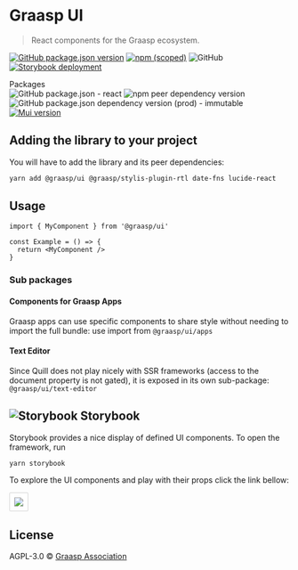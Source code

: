 # Graasp UI

> React components for the Graasp ecosystem.

[![GitHub package.json version](https://img.shields.io/github/package-json/v/graasp/graasp-ui?color=limegreen&label=latest&logo=github)](https://github.com/graasp/graasp-ui/releases)
[![npm (scoped)](https://img.shields.io/npm/v/@graasp/ui?logo=npm)](https://www.npmjs.com/package/@graasp/ui)
![GitHub](https://img.shields.io/github/license/graasp/graasp-ui)
[![Storybook deployment](https://img.shields.io/badge/storybook-ui-%23FF4785?logo=storybook)](https://graasp.github.io/graasp-ui/)

Packages  
![GitHub package.json - react](https://img.shields.io/github/package-json/dependency-version/graasp/graasp-ui/dev/react?logo=react&label=react%20(dev))
![npm peer dependency version](https://img.shields.io/npm/dependency-version/@graasp/ui/peer/react?logo=react&label=react%20(peer))
![GitHub package.json dependency version (prod) - immutable](https://img.shields.io/github/package-json/dependency-version/graasp/graasp-ui/immutable?color=plum)
[![Mui version](https://img.shields.io/badge/mui-v5-deepskyblue?logo=mui)](https://mui.com/material-ui/getting-started/overview/)

## Adding the library to your project

You will have to add the library and its peer dependencies:

```sh
yarn add @graasp/ui @graasp/stylis-plugin-rtl date-fns lucide-react
```

## Usage

```tsx
import { MyComponent } from '@graasp/ui'

const Example = () => {
  return <MyComponent />
}
```

### Sub packages

#### Components for Graasp Apps

Graasp apps can use specific components to share style without needing to import the full bundle: use import from `@graasp/ui/apps`

#### Text Editor

Since Quill does not play nicely with SSR frameworks (access to the document property is not gated), it is exposed in its own sub-package: `@graasp/ui/text-editor`

## ![Storybook](https://api.iconify.design/logos/storybook-icon.svg) Storybook

Storybook provides a nice display of defined UI components. To open the framework, run

```sh
yarn storybook
```

To explore the UI components and play with their props click the link bellow:

<a href="https://graasp.github.io/graasp-ui/" >
<img style="background: white; padding: 8px; border-radius: 2px; border: 1px solid lightgray" src="https://api.iconify.design/logos/storybook.svg"/>
</a>

## License

AGPL-3.0 © [Graasp Association](https://graasp.org)
